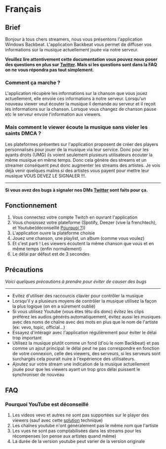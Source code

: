 # Français

## Brief
Bonjour à tous chers streamers, nous vous présentons l'application Windows Backbeat. L'application Backbeat vous permet de diffuser vos informations sur la musique actuellement jouée via notre serveur. 

**Veuillez lire attentivement cette documentation vous pouvez nous poser des questions en plus sur [Twitter](https://twitter.com/backbeat_ext). Mais si les questions sont dans la FAQ on ne vous répondra pas tout simplement.**

### Comment ça marche ?
L'application récupère les informations sur la chanson que vous jouez actuellement, elle envoie ces informations à notre serveur. Lorsqu'un nouveau viewer veut écouter la musique il demande au serveur et il reçoit les informations sur la chanson. Lorsque vous changez de chanson pause etc le serveur envoie l'information aux viewers. 

### Mais comment le viewer écoute la musique sans violer les saints DMCA ?
Les plateformes présentes sur l'application proposent de créer des players personnalisés pour jouer de la musique via leur service. Donc pour les ayants droits (UMG) ils voient seulement plusieurs utilisateurs écouter la même musique en même temps. Donc cela génère des streams et un streamer conséquent peut donc augmenter les streams des artistes. Je vois déjà venir quelques malins si des artistes vous payent pour mettre leur musique VOUS DEVEZ LE SIGNALER !!!. 

---

**Si vous avez des bugs à signaler nos DMs [Twitter](https://twitter.com/backbeat_ext) sont faits pour ça.**

## Fonctionnement
1. Vous connectez votre compte Twitch en ouvrant l'application
2. Vous choisissez votre plateforme (Spotify, Deezer (vive la frenchtech), et Youtube(déconseillé [Pourquoi ?](#Pourquoi-YouTube-est-déconseillé)))
3. L'application ouvre la plateforme choisie
4. Jouez une chanson, une playlist, un album (comme vous voulez)
5. Et c'est parti ! Les viewers écoutent la même chanson que vous et en même temps (enfin normalement)
6. Le délai par défaut est de 3 secondes

## Précautions
*Voici quelques précautions à prendre pour éviter de causer des bugs*

---

* Evitez d'utiliser des raccourcis clavier pour contrôler la musique
* Lorsqu'il y a plusieurs moyens de contrôler la musique utilisez la façon la plus logique (on en a sûrement oublié)
* Si vous utilisez Youtube (vous êtes têtu dis donc) évitez les clips préférez les audios générés automatiquement, évitez aussi les musiques avec des noms de chaîne avec des mots en plus que le nom de l'artiste (ex: vevo, topic, official...)
* Essayez d'intéragir avec l'application régulièrement pour éviter le délai trop important
* Utilisez la musique plutôt comme un fond (d'où le nom Backbeat) et pas comme un ajout principal: le délai peut ne pas correspondre en fonction de votre connexion, celle des viewers, des serveurs, si les serveurs sont surchargés cela pourait nuire à l'expérience des utilisateurs.
* Ajoutez sur votre stream une indication de la musique actuellement jouée pour que les viewers ayant un trop gros délai puissent le synchroniser de nouveau

## FAQ

### Pourquoi YouTube est déconseillé
1. Les videos vevo et autres ne sont pas supportées sur le player des viewers (sauf avec cette [solution](#Solution-Vevo) technique)
2. Les chaînes youtube n'ont généralement pas le même nom que l'artiste
3. Les vues ne sont pas comptabilisées dans les streams pour les récompenses (on pense aux artistes quand même)
4. La durée de la version youtube peut varier de la version originale
